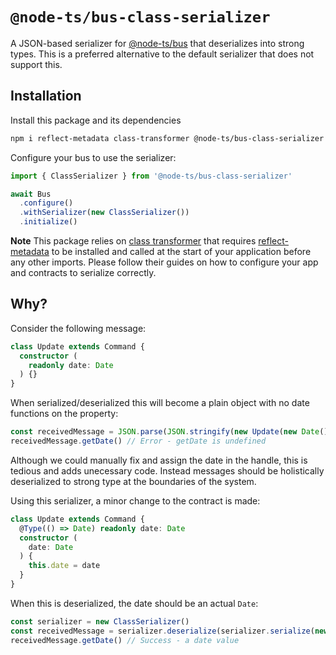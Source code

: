# `@node-ts/bus-class-serializer`

A JSON-based serializer for [@node-ts/bus](https://docs.node-ts.com) that deserializes into strong types. This is a preferred alternative to the default serializer that does not support this.

## Installation

Install this package and its dependencies

```sh
npm i reflect-metadata class-transformer @node-ts/bus-class-serializer
```

Configure your bus to use the serializer:

```typescript
import { ClassSerializer } from '@node-ts/bus-class-serializer'

await Bus
  .configure()
  .withSerializer(new ClassSerializer())
  .initialize()
```

**Note** This package relies on [class transformer](https://www.npmjs.com/package/class-transformer) that requires [reflect-metadata](https://www.npmjs.com/package/reflect-metadata) to be installed and called at the start of your application before any other imports. Please follow their guides on how to configure your app and contracts to serialize correctly.

## Why?

Consider the following message:

```typescript
class Update extends Command {
  constructor (
    readonly date: Date
  ) {}
}
```

When serialized/deserialized this will become a plain object with no date functions on the property:

```typescript
const receivedMessage = JSON.parse(JSON.stringify(new Update(new Date())))
receivedMessage.getDate() // Error - getDate is undefined
```

Although we could manually fix and assign the date in the handle, this is tedious and adds unecessary code. Instead messages should be holistically deserialized to strong type at the boundaries of the system. 

Using this serializer, a minor change to the contract is made:

```typescript
class Update extends Command {
  @Type(() => Date) readonly date: Date
  constructor (
    date: Date
  ) {
    this.date = date
  }
}
```

When this is deserialized, the date should be an actual `Date`:

```typescript
const serializer = new ClassSerializer()
const receivedMessage = serializer.deserialize(serializer.serialize(new Update(new Date())), Update)
receivedMessage.getDate() // Success - a date value
```
